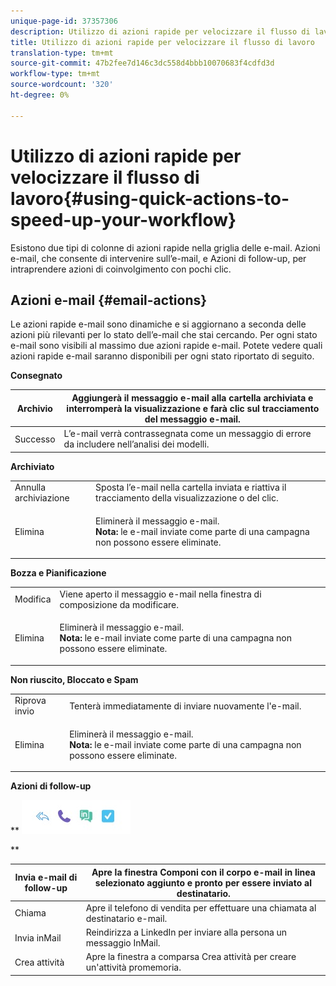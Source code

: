 ```yaml
---
unique-page-id: 37357306
description: Utilizzo di azioni rapide per velocizzare il flusso di lavoro - Documenti Marketo - Documentazione del prodotto
title: Utilizzo di azioni rapide per velocizzare il flusso di lavoro
translation-type: tm+mt
source-git-commit: 47b2fee7d146c3dc558d4bbb10070683f4cdfd3d
workflow-type: tm+mt
source-wordcount: '320'
ht-degree: 0%

---
```



# Utilizzo di azioni rapide per velocizzare il flusso di lavoro{#using-quick-actions-to-speed-up-your-workflow}

Esistono due tipi di colonne di azioni rapide nella griglia delle e-mail. Azioni e-mail, che consente di intervenire sull’e-mail, e Azioni di follow-up, per intraprendere azioni di coinvolgimento con pochi clic.

## Azioni e-mail {#email-actions}

Le azioni rapide e-mail sono dinamiche e si aggiornano a seconda delle azioni più rilevanti per lo stato dell’e-mail che stai cercando. Per ogni stato e-mail sono visibili al massimo due azioni rapide e-mail. Potete vedere quali azioni rapide e-mail saranno disponibili per ogni stato riportato di seguito.

**Consegnato**

| Archivio | Aggiungerà il messaggio e-mail alla cartella archiviata e interromperà la visualizzazione e farà clic sul tracciamento del messaggio e-mail. |
|---|---|
| Successo | L’e-mail verrà contrassegnata come un messaggio di errore da includere nell’analisi dei modelli. |

**Archiviato**

<table> 
 <colgroup> 
  <col> 
  <col> 
 </colgroup> 
 <tbody> 
  <tr> 
   <td>Annulla archiviazione</td> 
   <td>Sposta l’e-mail nella cartella inviata e riattiva il tracciamento della visualizzazione o del clic.</td> 
  </tr> 
  <tr> 
   <td>Elimina</td> 
   <td><p>Eliminerà il messaggio e-mail.<br><strong>Nota:</strong> le e-mail inviate come parte di una campagna non possono essere eliminate.</p></td> 
  </tr> 
 </tbody> 
</table>

**Bozza e Pianificazione**

<table> 
 <colgroup> 
  <col> 
  <col> 
 </colgroup> 
 <tbody> 
  <tr> 
   <td>Modifica</td> 
   <td>Viene aperto il messaggio e-mail nella finestra di composizione da modificare.</td> 
  </tr> 
  <tr> 
   <td>Elimina</td> 
   <td><p>Eliminerà il messaggio e-mail.<br><strong>Nota:</strong> le e-mail inviate come parte di una campagna non possono essere eliminate.</p></td> 
  </tr> 
 </tbody> 
</table>

**Non riuscito, Bloccato e Spam**

<table> 
 <colgroup> 
  <col> 
  <col> 
 </colgroup> 
 <tbody> 
  <tr> 
   <td>Riprova invio</td> 
   <td>Tenterà immediatamente di inviare nuovamente l'e-mail.</td> 
  </tr> 
  <tr> 
   <td>Elimina</td> 
   <td><p>Eliminerà il messaggio e-mail.<br><strong>Nota:</strong> le e-mail inviate come parte di una campagna non possono essere eliminate.</p></td> 
  </tr> 
 </tbody> 
</table>

**Azioni di follow-up**

** ![](assets/using-quick-actions-to-speed-up-your-workflow-1.png)

**

| Invia e-mail di follow-up | Apre la finestra Componi con il corpo e-mail in linea selezionato aggiunto e pronto per essere inviato al destinatario. |
|---|---|
| Chiama | Apre il telefono di vendita per effettuare una chiamata al destinatario e-mail. |
| Invia inMail | Reindirizza a LinkedIn per inviare alla persona un messaggio InMail. |
| Crea attività | Apre la finestra a comparsa Crea attività per creare un&#39;attività promemoria. |

